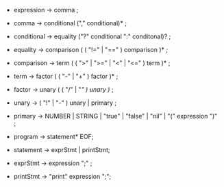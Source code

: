 - expression -> comma ;
- comma -> conditional ("," conditional)* ;
- conditional -> equality ("?" conditional ":" conditonal)? ;
- equality -> comparison ( ( "!=" | "==" ) comparison )* ;
- comparison -> term ( ( ">" | ">=" | "<" | "<=" ) term )* ;
- term -> factor ( ( "-" | "+" ) factor )* ;
- factor -> unary ( ( "/" | "*" ) unary )* ;
- unary -> ( "!" | "-" ) unary | primary ;
- primary -> NUMBER | STRING | "true" | "false" | "nil" | "(" expression ")" ;

- program -> statement* EOF;
- statement -> exprStmt | printStmt;
- exprStmt -> expression ";" ;
- printStmt -> "print" expression ";";
